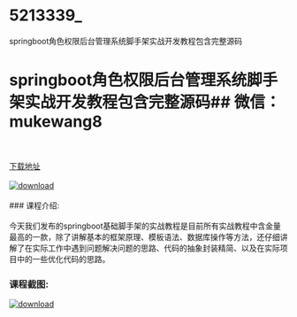 # 5213339_
springboot角色权限后台管理系统脚手架实战开发教程包含完整源码
# springboot角色权限后台管理系统脚手架实战开发教程包含完整源码## 微信：mukewang8
<br/></br>[下载地址](http://www.36tz.cn/article/5213339 "下载地址")
<br/></br>[![download](http://36tz.cn/muke_img/2020_05_2-139-300x199.png "下载地址")](http://www.36tz.cn/article/5213339 "下载地址")
<br/></br>### 课程介绍:<br/></br>今天我们发布的springboot基础脚手架的实战教程是目前所有实战教程中含金量最高的一款，除了讲解基本的框架原理、模板语法、数据库操作等方法，还仔细讲解了在实际工作中遇到问题解决问题的思路、代码的抽象封装精简、以及在实际项目中的一些优化代码的思路。

### 课程截图:
[![download](http://36tz.cn/muke_img/2020_05_1-149.png "下载地址")](http://www.36tz.cn/article/5213339 "下载地址")
